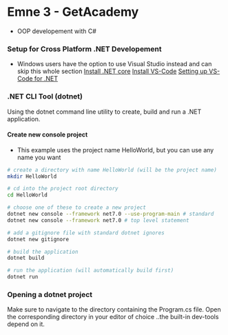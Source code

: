 # Emne 3 - GetAcademy
* OOP developement with C#

### Setup for Cross Platform .NET Developement
* Windows users have the option to use Visual Studio instead and can skip this whole section
[Install .NET core](https://learn.microsoft.com/en-us/dotnet/core/install/)
[Install VS-Code](https://code.visualstudio.com/download)
[Setting up VS-Code for .NET](https://code.visualstudio.com/docs/languages/dotnet#_setting-up-vs-code-for-net-development)


### .NET CLI Tool (dotnet)
Using the dotnet command line utility to create, build and run a .NET application.

#### Create new console project
* This example uses the project name HelloWorld, but you can use any name you want
```bash
# create a directory with name HelloWorld (will be the project name)
mkdir HelloWorld

# cd into the project root directory
cd HelloWorld

# choose one of these to create a new project
dotnet new console --framework net7.0 --use-program-main # standard
dotnet new console --framework net7.0 # top level statement

# add a gitignore file with standard dotnet ignores
dotnet new gitignore

# build the application
dotnet build

# run the application (will automatically build first)
dotnet run
```

### Opening a dotnet project
Make sure to navigate to the directory containing the Program.cs file.
Open the corresponding directory in your editor of choice
..the built-in dev-tools depend on it.
